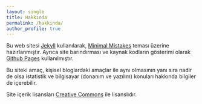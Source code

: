 ```yaml
---
layout: single
title: Hakkında
permalink: /hakkinda/
author_profile: true
---
```


Bu web sitesi [Jekyll](https://jekyllrb.com) kullanılarak, [Minimal Mistakes](https://mmistakes.github.io/minimal-mistakes/) teması üzerine hazırlanmıştır.
Ayrıca site barındırması ve kaynak kodların gösterimi olarak [Github Pages](http://pages.github.com) kullanılmıştır.

Bu siteki amaç, kişisel bloglardaki amaçlar ile aynı olmasının yanı sıra nadir de olsa istatistik ve bilgisayar (donanım ve yazılım) konuları hakkında bilgiler de içerebilir.

Site içerik lisansları [Creative Commons](https://creativecommons.org) ile lisanslıdır.